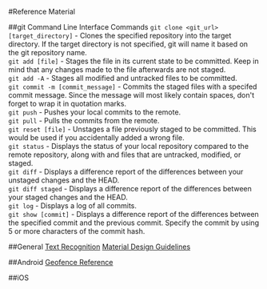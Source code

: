 #Reference Material

##git Command Line Interface Commands
`git clone <git_url> [target_directory]` - Clones the specified repository into the target directory. If the target directory is not specified, git will name it based on the git repository name.  
`git add [file]` - Stages the file in its current state to be committed. Keep in mind that any changes made to the file afterwards are not staged.  
`git add -A` - Stages all modified and untracked files to be committed.  
`git commit -m [commit_message]` - Commits the staged files with a specifed commit message. Since the message will most likely contain spaces, don't forget to wrap it in quotation marks.  
`git push` - Pushes your local commits to the remote.  
`git pull` - Pulls the commits from the remote.  
`git reset [file]` - Unstages a file previously staged to be committed. This would be used if you accidentally added a wrong file.  
`git status` - Displays the status of your local repository compared to the remote repository, along with and files that are untracked, modified, or staged.  
`git diff` - Displays a difference report of the differences between your unstaged changes and the HEAD.  
`git diff staged` - Displays a difference report of the differences between your staged changes and the HEAD.  
`git log` - Displays a log of all commits.  
`git show [commit]` - Displays a difference report of the differences between the specified commit and the previous commit. Specify the commit by using 5 or more characters of the commit hash.  

##General
[Text Recognition](https://developers.google.com/vision/text-overview)
[Material Design Guidelines](https://material.io/guidelines/)

##Android
[Geofence Reference](https://developer.android.com/training/location/geofencing.html)

##iOS
